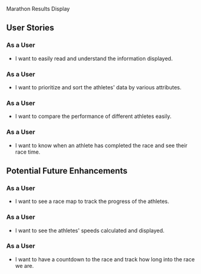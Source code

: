 Marathon Results Display

## User Stories

### As a User
- I want to easily read and understand the information displayed.

### As a User
- I want to prioritize and sort the athletes' data by various attributes.

### As a User
- I want to compare the performance of different athletes easily.

### As a User
- I want to know when an athlete has completed the race and see their race time.

## Potential Future Enhancements

### As a User
- I want to see a race map to track the progress of the athletes.

### As a User
- I want to see the athletes' speeds calculated and displayed.

### As a User
- I want to have a countdown to the race and track how long into the race we are.
